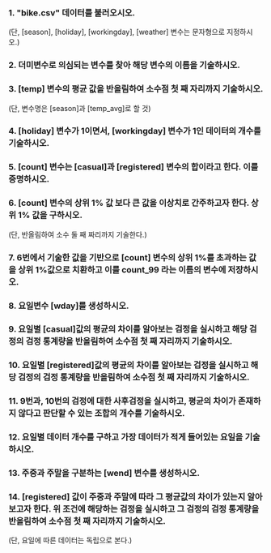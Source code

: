 ### 1. "bike.csv" 데이터를 불러오시오.
(단, [season], [holiday], [workingday], [weather] 변수는 문자형으로 지정하시오.) 

### 2. 더미변수로 의심되는 변수를 찾아 해당 변수의 이름을 기술하시오.

### 3. [temp] 변수의 평균 값을 반올림하여 소수점 첫 째 자리까지 기술하시오.
(단, 변수명은 [season]과 [temp_avg]로 할 것)

### 4. [holiday] 변수가 1이면서, [workingday] 변수가 1인 데이터의 개수를 기술하시오.

### 5. [count] 변수는 [casual]과 [registered] 변수의 합이라고 한다. 이를 증명하시오.

### 6. [count] 변수의 상위 1% 값 보다 큰 값을 이상치로 간주하고자 한다. 상위 1% 값을 구하시오.
(단, 반올림하여 소수 둘 째 짜리까지 기술한다.)

### 7. 6번에서 기술한 값을 기반으로 [count] 변수의 상위 1%를 초과하는 값을 상위 1%값으로 치환하고 이를 count_99 라는 이름의 변수에 저장하시오.

### 8. 요일변수 [wday]를 생성하시오.

### 9. 요일별 [casual]값의 평균의 차이를 알아보는 검정을 실시하고 해당 검정의 검정 통계량을 반올림하여 소수점 첫 째 자리까지 기술하시오.

### 10. 요일별 [registered]값의 평균의 차이를 알아보는 검정을 실시하고 해당 검정의 검정 통계량을 반올림하여 소수점 첫 째 자리까지 기술하시오.

### 11. 9번과, 10번의 검정에 대한 사후검정을 실시하고, 평균의 차이가 존재하지 않다고 판단할 수 있는 조합의 개수를 기술하시오.

### 12. 요일별 데이터 개수를 구하고 가장 데이터가 적게 들어있는 요일을 기술하시오.

### 13. 주중과 주말을 구분하는 [wend] 변수를 생성하시오.

### 14. [registered] 값이 주중과 주말에 따라 그 평균값의 차이가 있는지 알아보고자 한다. 위 조건에 해당하는 검정을 실시하고 그 검정의 검정 통계량을 반올림하여 소수점 첫 째 자리까지 기술하시오.
(단, 요일에 따른 데이터는 독립으로 본다.)
